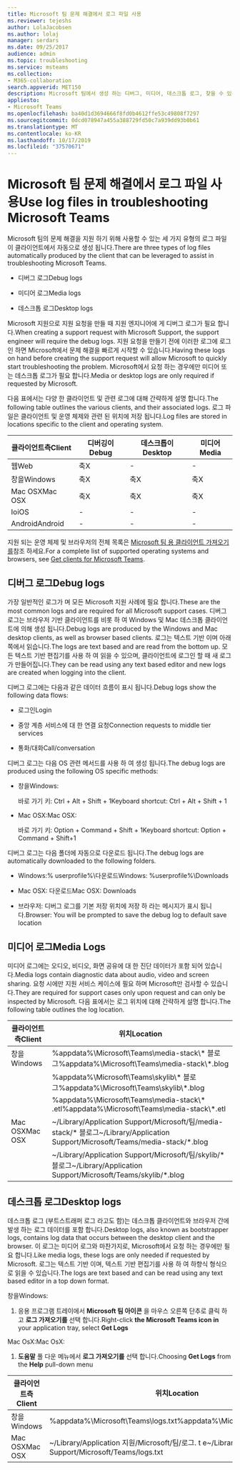 ```yaml
---
title: Microsoft 팀 문제 해결에서 로그 파일 사용
ms.reviewer: tejeshs
author: LolaJacobsen
ms.author: lolaj
manager: serdars
ms.date: 09/25/2017
audience: admin
ms.topic: troubleshooting
ms.service: msteams
ms.collection:
- M365-collaboration
search.appverid: MET150
description: Microsoft 팀에서 생성 하는 디버그, 미디어, 데스크톱 로그, 찾을 수 있는 위치, 문제 해결에 도움이 되는 방법에 대해 알아봅니다.
appliesto:
- Microsoft Teams
ms.openlocfilehash: ba40d1d3694666f8fd0b4612ffe53c49808f7297
ms.sourcegitcommit: 0dcd078947a455a388729fd50c7a939dd93b0b61
ms.translationtype: MT
ms.contentlocale: ko-KR
ms.lasthandoff: 10/17/2019
ms.locfileid: "37570671"
---
```

<a name="use-log-files-in-troubleshooting-microsoft-teams"></a><span data-ttu-id="9858c-103">Microsoft 팀 문제 해결에서 로그 파일 사용</span><span class="sxs-lookup"><span data-stu-id="9858c-103">Use log files in troubleshooting Microsoft Teams</span></span>
=================================================

<span data-ttu-id="9858c-104">Microsoft 팀의 문제 해결을 지원 하기 위해 사용할 수 있는 세 가지 유형의 로그 파일이 클라이언트에서 자동으로 생성 됩니다.</span><span class="sxs-lookup"><span data-stu-id="9858c-104">There are three types of log files automatically produced by the client that can be leveraged to assist in troubleshooting Microsoft Teams.</span></span>

-   <span data-ttu-id="9858c-105">디버그 로그</span><span class="sxs-lookup"><span data-stu-id="9858c-105">Debug logs</span></span>

-   <span data-ttu-id="9858c-106">미디어 로그</span><span class="sxs-lookup"><span data-stu-id="9858c-106">Media logs</span></span>

-   <span data-ttu-id="9858c-107">데스크톱 로그</span><span class="sxs-lookup"><span data-stu-id="9858c-107">Desktop logs</span></span>

<span data-ttu-id="9858c-108">Microsoft 지원으로 지원 요청을 만들 때 지원 엔지니어에 게 디버그 로그가 필요 합니다.</span><span class="sxs-lookup"><span data-stu-id="9858c-108">When creating a support request with Microsoft Support, the support engineer will require the debug logs.</span></span> <span data-ttu-id="9858c-109">지원 요청을 만들기 전에 이러한 로그에 로그인 하면 Microsoft에서 문제 해결을 빠르게 시작할 수 있습니다.</span><span class="sxs-lookup"><span data-stu-id="9858c-109">Having these logs on hand before creating the support request will allow Microsoft to quickly start troubleshooting the problem.</span></span> <span data-ttu-id="9858c-110">Microsoft에서 요청 하는 경우에만 미디어 또는 데스크톱 로그가 필요 합니다.</span><span class="sxs-lookup"><span data-stu-id="9858c-110">Media or desktop logs are only required if requested by Microsoft.</span></span>

<span data-ttu-id="9858c-111">다음 표에서는 다양 한 클라이언트 및 관련 로그에 대해 간략하게 설명 합니다.</span><span class="sxs-lookup"><span data-stu-id="9858c-111">The following table outlines the various clients, and their associated logs.</span></span> <span data-ttu-id="9858c-112">로그 파일은 클라이언트 및 운영 체제와 관련 된 위치에 저장 됩니다.</span><span class="sxs-lookup"><span data-stu-id="9858c-112">Log files are stored in locations specific to the client and operating system.</span></span>


|<span data-ttu-id="9858c-113">클라이언트측</span><span class="sxs-lookup"><span data-stu-id="9858c-113">Client</span></span> |<span data-ttu-id="9858c-114">디버깅이</span><span class="sxs-lookup"><span data-stu-id="9858c-114">Debug</span></span>|<span data-ttu-id="9858c-115">데스크톱이</span><span class="sxs-lookup"><span data-stu-id="9858c-115">Desktop</span></span>|<span data-ttu-id="9858c-116">미디어</span><span class="sxs-lookup"><span data-stu-id="9858c-116">Media</span></span>|
|---------|---------|---------|---------|
|<span data-ttu-id="9858c-117">웹</span><span class="sxs-lookup"><span data-stu-id="9858c-117">Web</span></span>    |<span data-ttu-id="9858c-118">축</span><span class="sxs-lookup"><span data-stu-id="9858c-118">X</span></span>         |-         |-         |
|<span data-ttu-id="9858c-119">창을</span><span class="sxs-lookup"><span data-stu-id="9858c-119">Windows</span></span>     |<span data-ttu-id="9858c-120">축</span><span class="sxs-lookup"><span data-stu-id="9858c-120">X</span></span>         |<span data-ttu-id="9858c-121">축</span><span class="sxs-lookup"><span data-stu-id="9858c-121">X</span></span>         |<span data-ttu-id="9858c-122">축</span><span class="sxs-lookup"><span data-stu-id="9858c-122">X</span></span>         |
|<span data-ttu-id="9858c-123">Mac OSX</span><span class="sxs-lookup"><span data-stu-id="9858c-123">Mac OSX</span></span>     |<span data-ttu-id="9858c-124">축</span><span class="sxs-lookup"><span data-stu-id="9858c-124">X</span></span>         |<span data-ttu-id="9858c-125">축</span><span class="sxs-lookup"><span data-stu-id="9858c-125">X</span></span>         |<span data-ttu-id="9858c-126">축</span><span class="sxs-lookup"><span data-stu-id="9858c-126">X</span></span>         |
|<span data-ttu-id="9858c-127">Io</span><span class="sxs-lookup"><span data-stu-id="9858c-127">iOS</span></span>     |-         |-         |-         |
|<span data-ttu-id="9858c-128">Android</span><span class="sxs-lookup"><span data-stu-id="9858c-128">Android</span></span>     |-         |-         |-         |

<span data-ttu-id="9858c-129">지원 되는 운영 체제 및 브라우저의 전체 목록은 [Microsoft 팀 용 클라이언트 가져오기를](get-clients.md)참조 하세요.</span><span class="sxs-lookup"><span data-stu-id="9858c-129">For a complete list of supported operating systems and browsers, see [Get clients for Microsoft Teams](get-clients.md).</span></span>

<a name="debug-logs"></a><span data-ttu-id="9858c-130">디버그 로그</span><span class="sxs-lookup"><span data-stu-id="9858c-130">Debug logs</span></span>
---------------------------

<span data-ttu-id="9858c-131">가장 일반적인 로그가 며 모든 Microsoft 지원 사례에 필요 합니다.</span><span class="sxs-lookup"><span data-stu-id="9858c-131">These are the most common logs and are required for all Microsoft support cases.</span></span> <span data-ttu-id="9858c-132">디버그 로그는 브라우저 기반 클라이언트를 비롯 하 여 Windows 및 Mac 데스크톱 클라이언트에 의해 생성 됩니다.</span><span class="sxs-lookup"><span data-stu-id="9858c-132">Debug logs are produced by the Windows and Mac desktop clients, as well as browser based clients.</span></span> <span data-ttu-id="9858c-133">로그는 텍스트 기반 이며 아래쪽에서 읽습니다.</span><span class="sxs-lookup"><span data-stu-id="9858c-133">The logs are text based and are read from the bottom up.</span></span> <span data-ttu-id="9858c-134">모든 텍스트 기반 편집기를 사용 하 여 읽을 수 있으며, 클라이언트에 로그인 할 때 새 로그가 만들어집니다.</span><span class="sxs-lookup"><span data-stu-id="9858c-134">They can be read using any text based editor and new logs are created when logging into the client.</span></span>

<span data-ttu-id="9858c-135">디버그 로그에는 다음과 같은 데이터 흐름이 표시 됩니다.</span><span class="sxs-lookup"><span data-stu-id="9858c-135">Debug logs show the following data flows:</span></span>

-   <span data-ttu-id="9858c-136">로그인</span><span class="sxs-lookup"><span data-stu-id="9858c-136">Login</span></span>

-   <span data-ttu-id="9858c-137">중앙 계층 서비스에 대 한 연결 요청</span><span class="sxs-lookup"><span data-stu-id="9858c-137">Connection requests to middle tier services</span></span>

-   <span data-ttu-id="9858c-138">통화/대화</span><span class="sxs-lookup"><span data-stu-id="9858c-138">Call/conversation</span></span>

<span data-ttu-id="9858c-139">디버그 로그는 다음 OS 관련 메서드를 사용 하 여 생성 됩니다.</span><span class="sxs-lookup"><span data-stu-id="9858c-139">The debug logs are produced using the following OS specific methods:</span></span>

-   <span data-ttu-id="9858c-140">창을</span><span class="sxs-lookup"><span data-stu-id="9858c-140">Windows:</span></span>

      <span data-ttu-id="9858c-141">바로 가기 키: Ctrl + Alt + Shift + 1</span><span class="sxs-lookup"><span data-stu-id="9858c-141">Keyboard shortcut: Ctrl + Alt + Shift + 1</span></span>

-   <span data-ttu-id="9858c-142">Mac OSX:</span><span class="sxs-lookup"><span data-stu-id="9858c-142">Mac OSX:</span></span>

      <span data-ttu-id="9858c-143">바로 가기 키: Option + Command + Shift + 1</span><span class="sxs-lookup"><span data-stu-id="9858c-143">Keyboard shortcut: Option + Command + Shift+1</span></span>

<span data-ttu-id="9858c-144">디버그 로그는 다음 폴더에 자동으로 다운로드 됩니다.</span><span class="sxs-lookup"><span data-stu-id="9858c-144">The debug logs are automatically downloaded to the following folders.</span></span>

-   <span data-ttu-id="9858c-145">Windows:% userprofile%\\다운로드</span><span class="sxs-lookup"><span data-stu-id="9858c-145">Windows: %userprofile%\\Downloads</span></span>

-   <span data-ttu-id="9858c-146">Mac OSX: 다운로드</span><span class="sxs-lookup"><span data-stu-id="9858c-146">Mac OSX: Downloads</span></span>

-   <span data-ttu-id="9858c-147">브라우저: 디버그 로그를 기본 저장 위치에 저장 하 라는 메시지가 표시 됩니다.</span><span class="sxs-lookup"><span data-stu-id="9858c-147">Browser: You will be prompted to save the debug log to default save location</span></span>

<a name="media-logs"></a><span data-ttu-id="9858c-148">미디어 로그</span><span class="sxs-lookup"><span data-stu-id="9858c-148">Media Logs</span></span>
---------------------------

<span data-ttu-id="9858c-149">미디어 로그에는 오디오, 비디오, 화면 공유에 대 한 진단 데이터가 포함 되어 있습니다.</span><span class="sxs-lookup"><span data-stu-id="9858c-149">Media logs contain diagnostic data about audio, video and screen sharing.</span></span> <span data-ttu-id="9858c-150">요청 시에만 지원 서비스 케이스에 필요 하며 Microsoft만 검사할 수 있습니다.</span><span class="sxs-lookup"><span data-stu-id="9858c-150">They are required for support cases only upon request and can only be inspected by Microsoft.</span></span> <span data-ttu-id="9858c-151">다음 표에서는 로그 위치에 대해 간략하게 설명 합니다.</span><span class="sxs-lookup"><span data-stu-id="9858c-151">The following table outlines the log location.</span></span>


|<span data-ttu-id="9858c-152">클라이언트측</span><span class="sxs-lookup"><span data-stu-id="9858c-152">Client</span></span> |<span data-ttu-id="9858c-153">위치</span><span class="sxs-lookup"><span data-stu-id="9858c-153">Location</span></span> |
|---------|---------|
|<span data-ttu-id="9858c-154">창을</span><span class="sxs-lookup"><span data-stu-id="9858c-154">Windows</span></span>     |<span data-ttu-id="9858c-155">%appdata%\Microsoft\Teams\media-stack\\* 블로그</span><span class="sxs-lookup"><span data-stu-id="9858c-155">%appdata%\Microsoft\Teams\media-stack\\*.blog</span></span>         |
|            |<span data-ttu-id="9858c-156">%appdata%\Microsoft\Teams\skylib\\* 블로그</span><span class="sxs-lookup"><span data-stu-id="9858c-156">%appdata%\Microsoft\Teams\skylib\\*.blog</span></span>
|            |<span data-ttu-id="9858c-157">%appdata%\Microsoft\Teams\media-stack\\* .etl</span><span class="sxs-lookup"><span data-stu-id="9858c-157">%appdata%\Microsoft\Teams\media-stack\\*.etl</span></span>         |
|<span data-ttu-id="9858c-158">Mac OSX</span><span class="sxs-lookup"><span data-stu-id="9858c-158">Mac OSX</span></span>     |<span data-ttu-id="9858c-159">~/Library/Application Support/Microsoft/팀/media-stack/\* 블로그</span><span class="sxs-lookup"><span data-stu-id="9858c-159">~/Library/Application Support/Microsoft/Teams/media-stack/\*.blog</span></span>         |
|            |<span data-ttu-id="9858c-160">~/Library/Application Support/Microsoft/팀/skylib/\* 블로그</span><span class="sxs-lookup"><span data-stu-id="9858c-160">~/Library/Application Support/Microsoft/Teams/skylib/\*.blog</span></span>         |



<a name="desktop-logs"></a><span data-ttu-id="9858c-161">데스크톱 로그</span><span class="sxs-lookup"><span data-stu-id="9858c-161">Desktop logs</span></span>
---------------------

<span data-ttu-id="9858c-162">데스크톱 로그 (부트스트래퍼 로그 라고도 함)는 데스크톱 클라이언트와 브라우저 간에 발생 하는 로그 데이터를 포함 합니다.</span><span class="sxs-lookup"><span data-stu-id="9858c-162">Desktop logs, also known as bootstrapper logs, contains log data that occurs between the desktop client and the browser.</span></span> <span data-ttu-id="9858c-163">이 로그는 미디어 로그와 마찬가지로, Microsoft에서 요청 하는 경우에만 필요 합니다.</span><span class="sxs-lookup"><span data-stu-id="9858c-163">Like media logs, these logs are only needed if requested by Microsoft.</span></span> <span data-ttu-id="9858c-164">로그는 텍스트 기반 이며, 텍스트 기반 편집기를 사용 하 여 하향식 형식으로 읽을 수 있습니다.</span><span class="sxs-lookup"><span data-stu-id="9858c-164">The logs are text based and can be read using any text based editor in a top down format.</span></span>

<span data-ttu-id="9858c-165">창을</span><span class="sxs-lookup"><span data-stu-id="9858c-165">Windows:</span></span>

1.  <span data-ttu-id="9858c-166">응용 프로그램 트레이에서 **Microsoft 팀 아이콘** 을 마우스 오른쪽 단추로 클릭 하 고 **로그 가져오기를** 선택 합니다.</span><span class="sxs-lookup"><span data-stu-id="9858c-166">Right-click **the Microsoft Teams icon in** your application tray, select **Get Logs**</span></span>

<span data-ttu-id="9858c-167">Mac OsX:</span><span class="sxs-lookup"><span data-stu-id="9858c-167">Mac OsX:</span></span>

1.  <span data-ttu-id="9858c-168">**도움말** 풀 다운 메뉴에서 **로그 가져오기를** 선택 합니다.</span><span class="sxs-lookup"><span data-stu-id="9858c-168">Choosing **Get Logs** from the **Help** pull-down menu</span></span>

|<span data-ttu-id="9858c-169">클라이언트측</span><span class="sxs-lookup"><span data-stu-id="9858c-169">Client</span></span> |<span data-ttu-id="9858c-170">위치</span><span class="sxs-lookup"><span data-stu-id="9858c-170">Location</span></span> |
|---------|---------|
|<span data-ttu-id="9858c-171">창을</span><span class="sxs-lookup"><span data-stu-id="9858c-171">Windows</span></span>     |<span data-ttu-id="9858c-172">%appdata%\Microsoft\Teams\logs.txt</span><span class="sxs-lookup"><span data-stu-id="9858c-172">%appdata%\Microsoft\Teams\logs.txt</span></span>         |
|<span data-ttu-id="9858c-173">Mac OSX</span><span class="sxs-lookup"><span data-stu-id="9858c-173">Mac OSX</span></span>     |<span data-ttu-id="9858c-174">~/Library/Application 지원/Microsoft/팀/로그. t e</span><span class="sxs-lookup"><span data-stu-id="9858c-174">~/Library/Application Support/Microsoft/Teams/logs.txt</span></span>         |
